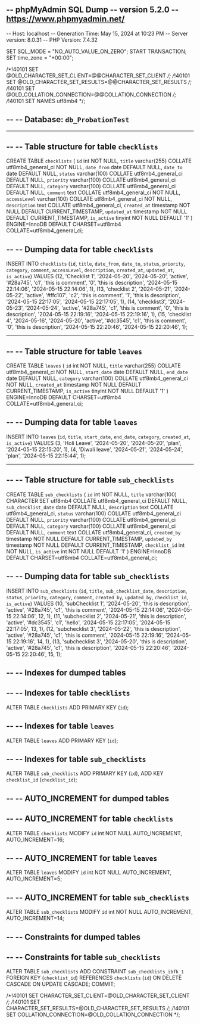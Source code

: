-- phpMyAdmin SQL Dump
-- version 5.2.0
-- https://www.phpmyadmin.net/
--
-- Host: localhost
-- Generation Time: May 15, 2024 at 10:23 PM
-- Server version: 8.0.31
-- PHP Version: 7.4.32

SET SQL_MODE = "NO_AUTO_VALUE_ON_ZERO";
START TRANSACTION;
SET time_zone = "+00:00";


/*!40101 SET @OLD_CHARACTER_SET_CLIENT=@@CHARACTER_SET_CLIENT */;
/*!40101 SET @OLD_CHARACTER_SET_RESULTS=@@CHARACTER_SET_RESULTS */;
/*!40101 SET @OLD_COLLATION_CONNECTION=@@COLLATION_CONNECTION */;
/*!40101 SET NAMES utf8mb4 */;

--
-- Database: `db_ProbationTest`
--

-- --------------------------------------------------------

--
-- Table structure for table `checklists`
--

CREATE TABLE `checklists` (
  `id` int NOT NULL,
  `title` varchar(255) COLLATE utf8mb4_general_ci NOT NULL,
  `date_from` date DEFAULT NULL,
  `date_to` date DEFAULT NULL,
  `status` varchar(100) COLLATE utf8mb4_general_ci DEFAULT NULL,
  `priority` varchar(100) COLLATE utf8mb4_general_ci DEFAULT NULL,
  `category` varchar(100) COLLATE utf8mb4_general_ci DEFAULT NULL,
  `comment` text COLLATE utf8mb4_general_ci NOT NULL,
  `accessLevel` varchar(100) COLLATE utf8mb4_general_ci NOT NULL,
  `description` text COLLATE utf8mb4_general_ci,
  `created_at` timestamp NOT NULL DEFAULT CURRENT_TIMESTAMP,
  `updated_at` timestamp NOT NULL DEFAULT CURRENT_TIMESTAMP,
  `is_active` tinyint NOT NULL DEFAULT '1'
) ENGINE=InnoDB DEFAULT CHARSET=utf8mb4 COLLATE=utf8mb4_general_ci;

--
-- Dumping data for table `checklists`
--

INSERT INTO `checklists` (`id`, `title`, `date_from`, `date_to`, `status`, `priority`, `category`, `comment`, `accessLevel`, `description`, `created_at`, `updated_at`, `is_active`) VALUES
(12, 'Checklist 1', '2024-05-20', '2024-05-20', 'active', '#28a745', 'c1', 'this is comment', '0', 'this is description', '2024-05-15 22:14:06', '2024-05-15 22:14:06', 1),
(13, 'checklist 2', '2024-05-21', '2024-05-22', 'active', '#ffc107', 'c2', 'this is comment', '1', 'this is description', '2024-05-15 22:17:05', '2024-05-15 22:17:05', 1),
(14, 'checklist3', '2024-05-23', '2024-05-24', 'active', '#28a745', 'c1', 'this is comment', '0', 'this is description', '2024-05-15 22:19:16', '2024-05-15 22:19:16', 1),
(15, 'checklist 4', '2024-05-16', '2024-05-20', 'active', '#dc3545', 'c1', 'this is comment', '0', 'this is description', '2024-05-15 22:20:46', '2024-05-15 22:20:46', 1);

-- --------------------------------------------------------

--
-- Table structure for table `leaves`
--

CREATE TABLE `leaves` (
  `id` int NOT NULL,
  `title` varchar(255) COLLATE utf8mb4_general_ci NOT NULL,
  `start_date` date DEFAULT NULL,
  `end_date` date DEFAULT NULL,
  `category` varchar(100) COLLATE utf8mb4_general_ci NOT NULL,
  `created_at` timestamp NOT NULL DEFAULT CURRENT_TIMESTAMP,
  `is_active` tinyint NOT NULL DEFAULT '1'
) ENGINE=InnoDB DEFAULT CHARSET=utf8mb4 COLLATE=utf8mb4_general_ci;

--
-- Dumping data for table `leaves`
--

INSERT INTO `leaves` (`id`, `title`, `start_date`, `end_date`, `category`, `created_at`, `is_active`) VALUES
(3, 'Holi Leave', '2024-05-20', '2024-05-20', 'plan', '2024-05-15 22:15:20', 1),
(4, 'Diwali leave', '2024-05-21', '2024-05-24', 'plan', '2024-05-15 22:15:44', 1);

-- --------------------------------------------------------

--
-- Table structure for table `sub_checklists`
--

CREATE TABLE `sub_checklists` (
  `id` int NOT NULL,
  `title` varchar(100) CHARACTER SET utf8mb4 COLLATE utf8mb4_general_ci DEFAULT NULL,
  `sub_checklist_date` date DEFAULT NULL,
  `description` text COLLATE utf8mb4_general_ci,
  `status` varchar(100) COLLATE utf8mb4_general_ci DEFAULT NULL,
  `priority` varchar(100) COLLATE utf8mb4_general_ci DEFAULT NULL,
  `category` varchar(100) COLLATE utf8mb4_general_ci DEFAULT NULL,
  `comment` text COLLATE utf8mb4_general_ci,
  `created_by` timestamp NOT NULL DEFAULT CURRENT_TIMESTAMP,
  `updated_by` timestamp NOT NULL DEFAULT CURRENT_TIMESTAMP,
  `checklist_id` int NOT NULL,
  `is_active` int NOT NULL DEFAULT '1'
) ENGINE=InnoDB DEFAULT CHARSET=utf8mb4 COLLATE=utf8mb4_general_ci;

--
-- Dumping data for table `sub_checklists`
--

INSERT INTO `sub_checklists` (`id`, `title`, `sub_checklist_date`, `description`, `status`, `priority`, `category`, `comment`, `created_by`, `updated_by`, `checklist_id`, `is_active`) VALUES
(10, 'subChecklist 1', '2024-05-20', 'this is description', 'active', '#28a745', 'c1', 'this is comment', '2024-05-15 22:14:06', '2024-05-15 22:14:06', 12, 1),
(11, 'subchecklist 2', '2024-05-21', 'this is description', 'active', '#dc3545', 'c1', 'hello', '2024-05-15 22:17:05', '2024-05-15 22:17:05', 13, 1),
(12, 'subchecklist 3', '2024-05-22', 'this is description', 'active', '#28a745', 'c1', 'this is comment', '2024-05-15 22:19:16', '2024-05-15 22:19:16', 14, 1),
(13, 'subchecklist 3', '2024-05-20', 'this is description', 'active', '#28a745', 'c1', 'this is description', '2024-05-15 22:20:46', '2024-05-15 22:20:46', 15, 1);

--
-- Indexes for dumped tables
--

--
-- Indexes for table `checklists`
--
ALTER TABLE `checklists`
  ADD PRIMARY KEY (`id`);

--
-- Indexes for table `leaves`
--
ALTER TABLE `leaves`
  ADD PRIMARY KEY (`id`);

--
-- Indexes for table `sub_checklists`
--
ALTER TABLE `sub_checklists`
  ADD PRIMARY KEY (`id`),
  ADD KEY `checklist_id` (`checklist_id`);

--
-- AUTO_INCREMENT for dumped tables
--

--
-- AUTO_INCREMENT for table `checklists`
--
ALTER TABLE `checklists`
  MODIFY `id` int NOT NULL AUTO_INCREMENT, AUTO_INCREMENT=16;

--
-- AUTO_INCREMENT for table `leaves`
--
ALTER TABLE `leaves`
  MODIFY `id` int NOT NULL AUTO_INCREMENT, AUTO_INCREMENT=5;

--
-- AUTO_INCREMENT for table `sub_checklists`
--
ALTER TABLE `sub_checklists`
  MODIFY `id` int NOT NULL AUTO_INCREMENT, AUTO_INCREMENT=14;

--
-- Constraints for dumped tables
--

--
-- Constraints for table `sub_checklists`
--
ALTER TABLE `sub_checklists`
  ADD CONSTRAINT `sub_checklists_ibfk_1` FOREIGN KEY (`checklist_id`) REFERENCES `checklists` (`id`) ON DELETE CASCADE ON UPDATE CASCADE;
COMMIT;

/*!40101 SET CHARACTER_SET_CLIENT=@OLD_CHARACTER_SET_CLIENT */;
/*!40101 SET CHARACTER_SET_RESULTS=@OLD_CHARACTER_SET_RESULTS */;
/*!40101 SET COLLATION_CONNECTION=@OLD_COLLATION_CONNECTION */;
